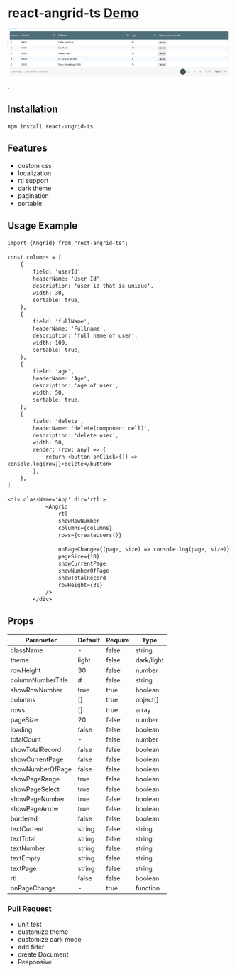 # react-angrid-ts [Demo](https://react-angrid-ts.vercel.app/)

![react-angrid-ts](/example/public/1.png 'react angrid ts').

## Installation

`npm install react-angrid-ts`

## Features

-   custom css
-   localization
-   rtl support
-   dark theme
-   pagination
-   sortable

## Usage Example

```
import {Angrid} from "rect-angrid-ts";

const columns = [
    {
        field: 'userId',
        headerName: 'User Id',
        description: 'user id that is unique',
        width: 30,
        sortable: true,
    },
    {
        field: 'fullName',
        headerName: 'Fullname',
        description: 'full name of user',
        width: 100,
        sortable: true,
    },
    {
        field: 'age',
        headerName: 'Age',
        description: 'age of user',
        width: 50,
        sortable: true,
    },
    {
        field: 'delete',
        headerName: 'delete(component cell)',
        description: 'delete user',
        width: 50,
        render: (row: any) => {
            return <button onClick={() => console.log(row)}>delete</button>
        },
    },
]

<div className='App' dir='rtl'>
            <Angrid
                rtl
                showRowNumber
                columns={columns}
                rows={createUsers()}

                onPageChange={(page, size) => console.log(page, size)}
                pageSize={10}
                showCurrentPage
                showNumberOfPage
                showTotalRecord
                rowHeight={30}
            />
        </div>
```

## Props

| Parameter         | Default | Require | Type       |
| ----------------- | ------- | ------- | ---------- |
| className         | -       | false   | string     |
| theme             | light   | false   | dark/light |
| rowHeight         | 30      | false   | number     |
| columnNumberTitle | #       | false   | string     |
| showRowNumber     | true    | true    | boolean    |
| columns           | []      | true    | object[]   |
| rows              | []      | true    | array      |
| pageSize          | 20      | false   | number     |
| loading           | false   | false   | boolean    |
| totalCount        | -       | false   | number     |
| showTotalRecord   | false   | false   | boolean    |
| showCurrentPage   | false   | false   | boolean    |
| showNumberOfPage  | false   | false   | boolean    |
| showPageRange     | true    | false   | boolean    |
| showPageSelect    | true    | false   | boolean    |
| showPageNumber    | true    | false   | boolean    |
| showPageArrow     | true    | false   | boolean    |
| bordered          | false   | false   | boolean    |
| textCurrent       | string  | false   | string     |
| textTotal         | string  | false   | string     |
| textNumber        | string  | false   | string     |
| textEmpty         | string  | false   | string     |
| textPage          | string  | false   | string     |
| rtl               | false   | false   | boolean    |
| onPageChange      | -       | true    | function   |

### Pull Request

-   unit test
-   customize theme
-   customize dark mode
-   add filter
-   create Document
-   Responsive
